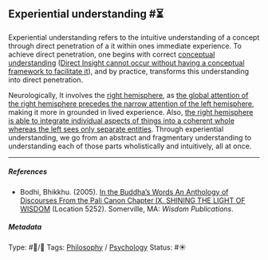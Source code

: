 ## Experiential understanding #⏳

Experiential understanding refers to the intuitive understanding of a concept through direct penetration of a it within ones immediate experience. To achieve direct penetration, one begins with correct [conceptual understanding](Conceptual%20understanding.md) ([Direct Insight cannot occur without having a conceptual framework to facilitate it](Direct%20Insight%20cannot%20occur%20without%20having%20a%20conceptual%20framework%20to%20facilitate%20it.md)), and by practice, transforms this understanding into direct penetration. 

Neurologically, It involves the [right hemisphere](Right%20hemisphere.md), as [the global attention of the right hemisphere precedes the narrow attention of the left hemisphere](The%20global%20attention%20of%20the%20right%20hemisphere%20precedes%20the%20narrow%20attention%20of%20the%20left%20hemisphere.md), making it more in grounded in lived experience. Also, [the right hemisphere is able to integrate individual aspects of things into a coherent whole whereas the left sees only separate entities](The%20right%20hemisphere%20is%20able%20to%20integrate%20individual%20aspects%20of%20things%20into%20a%20coherent%20whole%20whereas%20the%20left%20sees%20only%20separate%20entities.md). Through experiential understanding, we go from an abstract and fragmentary understanding to understanding each of those parts wholistically and intuitively, all at once.

---

##### References

* Bodhi, Bhikkhu. (2005). [In the Buddha’s Words An Anthology of Discourses From the Pali Canon Chapter IX. SHINING THE LIGHT OF WISDOM](In%20the%20Buddha%E2%80%99s%20Words%20An%20Anthology%20of%20Discourses%20From%20the%20Pali%20Canon%20Chapter%20IX.%20SHINING%20THE%20LIGHT%20OF%20WISDOM.md) (Location 5252). Somerville, MA: *Wisdom Publications*.

##### Metadata

Type: #🔵/🔵 
Tags: [Philosophy](Philosophy.md) / [Psychology](Psychology.md) 
Status: #☀️ 
